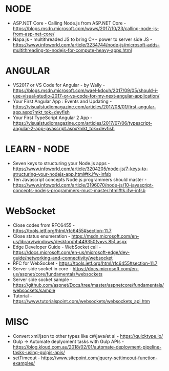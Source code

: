 # NODE
* ASP.NET Core - Calling Node.js from ASP.NET Core - https://blogs.msdn.microsoft.com/waws/2017/10/23/calling-node-js-from-asp-net-core/
* Napa.js - multithreaded JS to bring C++ power to server side JS - https://www.infoworld.com/article/3234744/node-js/microsoft-adds-multithreading-to-nodejs-for-compute-heavy-apps.html

# ANGULAR
* VS2017 or VS Code for Angular - by Wally - https://blogs.msdn.microsoft.com/wael-kdouh/2017/09/05/should-i-use-visual-studio-2017-or-vs-code-for-my-next-angular-application/
* Your First Angular App : Events and Updating - https://visualstudiomagazine.com/articles/2017/08/01/first-angular-app.aspx?mkt_tok=devfish
* Your First TypeScript Angular 2 App - https://visualstudiomagazine.com/articles/2017/07/06/typescript-angular-2-app-javascript.aspx?mkt_tok=devfish

# LEARN - NODE
* Seven keys to structuring your Node.js apps - https://www.infoworld.com/article/3204205/node-js/7-keys-to-structuring-your-nodejs-app.html#tk.ifw-infsb
* Ten Javascript concepts Node.js programmers should master - https://www.infoworld.com/article/3196070/node-js/10-javascript-concepts-nodejs-programmers-must-master.html#tk.ifw-infsb

# WebSocket
* Close codes from RFC6455 - https://tools.ietf.org/html/rfc6455#section-11.7
* Close status enumeration - https://msdn.microsoft.com/en-us/library/windows/desktop/hh449350(v=vs.85).aspx
* Edge Developer Guide - WebSocket call - https://docs.microsoft.com/en-us/microsoft-edge/dev-guide/networking-and-connectivity/websocket
* RFC for WebSocket - https://tools.ietf.org/html/rfc6455#section-11.7
* Server side socket in core - https://docs.microsoft.com/en-us/aspnet/core/fundamentals/websockets
* Server side socket sample - https://github.com/aspnet/Docs/tree/master/aspnetcore/fundamentals/websockets/sample
* Tutorial - https://www.tutorialspoint.com/websockets/websockets_api.htm

# MISC
* Convert xml/json to other types like c#/java/et al - https://quicktype.io/
* Gulp -> Automate deplyoment tasks with Gulp APIs - https://blog.kloud.com.au/2018/02/01/automate-deployment-pipeline-tasks-using-gulpjs-apis/
* setTimeout - https://www.sitepoint.com/jquery-settimeout-function-examples/
